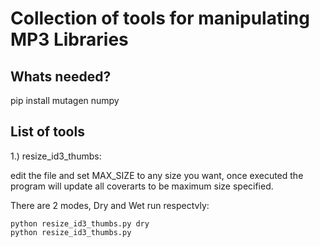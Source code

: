 # Collection of tools for manipulating MP3 Libraries
## Whats needed?

pip install mutagen numpy

  

## List of tools

1.) resize_id3_thumbs:

edit the file and set MAX_SIZE to any size you want, once executed the program will update all coverarts to be maximum size specified.

There are 2 modes, Dry and Wet run respectvly:

	python resize_id3_thumbs.py dry
	python resize_id3_thumbs.py


